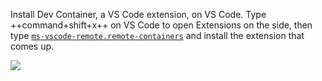 Install Dev Container, a VS Code extension, on VS Code.
Type ++command+shift+x++ on VS Code to open Extensions on the side, then type [`ms-vscode-remote.remote-containers`](https://marketplace.visualstudio.com/items?itemName=ms-vscode-remote.remote-containers) and install the extension that comes up.

<img align="center" src="img/devcontainer.png">
